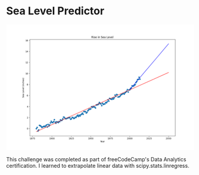 # Sea Level Predictor

![sea level plot with 2 regression lines extrapolated to 2050](https://github.com/seohyeonlee2020/sea-level-predictor/blob/main/sea_level_plot.png)

This challenge was completed as part of freeCodeCamp's Data Analytics certification. I learned to extrapolate linear data with scipy.stats.linregress. 
